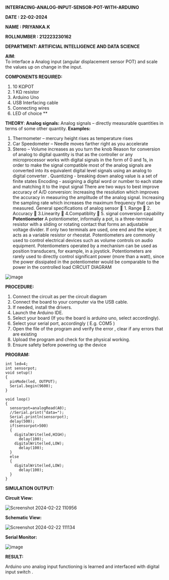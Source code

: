 **INTERFACING-ANALOG-INPUT-SENSOR-POT-WITH-ARDUINO**
 
**DATE : 22-02-2024**


**NAME : PRIYANKA.K**


**ROLLNUMBER : 212223230162**


**DEPARTMENT: ARTIFICIAL INTELLIGENCE AND DATA SCIENCE**


**AIM**:  
To interface a Analog  input (angular displacement sensor POT) and scale the values up on change in the input.

**COMPONENTS REQUIRED:**
1.	10 KΩPOT
2.	1 KΩ resistor 
3.	Arduino Uno 
4.	USB Interfacing cable 
5.	Connecting wires 
6.	LED of choice 
**

**THEORY**: 
**Analog signals:**
Analog signals – directly measurable quantities in terms of some other quantity.
**Examples:**
1. Thermometer – mercury height rises as temperature rises
2. Car Speedometer – Needle moves farther right as you accelerate
3. Stereo – Volume increases as you turn the knob
Reason for conversion of analog to digital quantity is that as the controller or any microprocessor works with digital signals in the form of 0 and 1s, in order to make the signal compatible  most of the analog signals are converted into its equivalent digital level signals using an analog to digital converter .
Quantizing - breaking down analog value is a set of finite states
Encoding - assigning a digital word or number to each state and matching it to the input signal
There are two ways to best improve accuracy of A/D conversion:
Increasing the resolution which improves the accuracy in measuring the amplitude of the analog signal.
Increasing the sampling rate which increases the maximum frequency that can be measured.
General specifications of analog sensor
	1. Range
	2. Accuracy
	3.Linearity
	4.Compatiblity
	5. signal conversion capability
**Potentiometer**
A potentiometer, informally a pot, is a three-terminal resistor with a sliding or rotating contact that forms an adjustable voltage divider. If only two terminals are used, one end and the wiper, it acts as a variable resistor or rheostat.
Potentiometers are commonly used to control electrical devices such as volume controls on audio equipment. Potentiometers operated by a mechanism can be used as position transducers, for example, in a joystick. Potentiometers are rarely used to directly control significant power (more than a watt), since the power dissipated in the potentiometer would be comparable to the power in the controlled load
CIRCUIT DIAGRAM

![image](https://user-images.githubusercontent.com/36288975/163530788-eec3cdc3-95e8-4d2d-8349-6d0ea4c9439c.png)


**PROCEDURE:**

1.	Connect the circuit as per the circuit diagram 
2.	Connect the board to your computer via the USB cable.
3.	If needed, install the drivers.
4.	Launch the Arduino IDE.
5.	Select your board (If you the board is arduino uno, select accordingly).
6.	Select your serial port, accordingly ( E.g. COM5 )
7.	Open the file of the program  and verify the error , clear if any errors that are existing 
8.	Upload the program and check for the physical working. 
9.	Ensure safety before powering up the device 

**PROGRAM:** 
```
int led=4;
int sensorpot;
void setup()
{
  pinMode(led, OUTPUT);
  Serial.begin(9600);
}

void loop()
{
  sensorpot=analogRead(A0);
  //Serial.print("data=");
  Serial.println(sensorpot);
  delay(500);
  if(sensorpot>500)
  {
    digitalWrite(led,HIGH);
      delay(100);
    digitalWrite(led,LOW);
      delay(100);
  } 
  else
  {
    digitalWrite(led,LOW);
      delay(100);
  }
}
```







**SIMULATION OUTPUT:** 

**Circuit View:**

![Screenshot 2024-02-22 110956](https://github.com/Priyanka1846/EXPERIMENT-NO--03-INTERFACING-ANALOG-INPUT-SENSOR-POT-WITH-ARDUINO-/assets/139425809/1c9e9d30-76c8-4c3f-854a-c71c35757503)

**Schematic View:**

![Screenshot 2024-02-22 111134](https://github.com/Priyanka1846/EXPERIMENT-NO--03-INTERFACING-ANALOG-INPUT-SENSOR-POT-WITH-ARDUINO-/assets/139425809/19d9ccf4-e759-47d3-ba1c-535217da5e46)

**Serial Monitor:**

![image](https://github.com/Priyanka1846/EXPERIMENT-NO--03-INTERFACING-ANALOG-INPUT-SENSOR-POT-WITH-ARDUINO-/assets/139425809/8ad4562f-72bd-42b9-a925-5bfb48289e37)

**RESULT:** 

Arduino uno analog input functioning is learned and interfaced with digital input switch .
